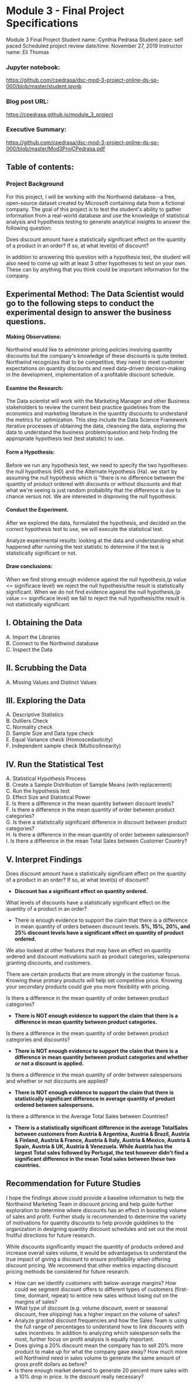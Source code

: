 
# Module 3 -  Final Project Specifications

Module 3 Final Project
Student name: Cynthia Pedrasa
Student pace: self paced
Scheduled project review date/time: November 27, 2019
Instructor name: Eli Thomas

### Jupyter notebook:    
https://github.com/cpedrasa/dsc-mod-3-project-online-ds-sp-000/blob/master/student.ipynb 

### Blog post URL:  
https://cpedrasa.github.io/module_3_project

### Executive Summary:    
https://github.com/cpedrasa/dsc-mod-3-project-online-ds-sp-000/blob/master/Mod3ProjCPedrasa.pdf

## Table of contents:

### Project Background

For this project, I will be working with the Northwind database--a free, open-source dataset created by Microsoft containing data from a fictional company. The goal of this project is to test the student's ability to gather information from a real-world database and use the knowledge of statistical analysis and hypothesis testing to generate analytical insights to answer the following question:

Does discount amount have a statistically significant effect on the quantity of a product in an order? If so, at what level(s) of discount?

In addition to answering this question with a hypothesis test, the student will also need to come up with at least 3 other hypotheses to test on your own. These can by anything that you think could be important information for the company.

## Experimental Method: The Data Scientist would go to the following steps to conduct the experimental design to answer the business questions.

#### Making Observations: 
Northwind would like to administer pricing policies involving quantity discounts but the company's knowledge of these discounts is quite limited. Northwind recognizes that to be competitive, they need to meet customer expectations on quantity discounts and need data-driven decision-making in the development, implementation of a profitable discount schedule.

#### Examine the Research: 
The Data scientist will work with the Marketing Manager and other Business stakeholders to review the current best practice guidelines from the economics and marketing literature in the quantity discounts to understand the metrics for optimization. This step include the Data Science Framework iterative processes of obtaining the data, cleansing the data, exploring the data to understand the business problem/question and help finding the appropriate hypothesis test (test statistic) to use.

#### Form a Hypothesis: 
Before we run any hypothesis test, we need to specify the two hypotheses: the null hypothesis (H0) and the Alternate Hypothesis (Ha). we start by assuming the null hypothesis which is "there is no difference between the quantity of product ordered with discounts or without discounts and that what we're seeing is just random probability that the difference is due to chance versus not. We are interested in disproving the null hypothesis.

#### Conduct the Experiment. 
After we explored the data, formulated the hypothesis, and decided on the correct hypothesis test to use, we will execute the statistical test.

Analyze experimental results: looking at the data and understanding what happened after running the test statistic to determine if the test is statistically significant or not.

#### Draw conclusions: 
When we find strong enough evidence against the null hypothesis,(p value <= significace level) we reject the null hypothesis/the result is statistically significant. When we do not find evidence against the null hypothesis,(p value >= significace level) we fail to reject the null hypothesis/the result is not statistically significant.  

## I. Obtaining the Data

A. Import the Libraries  
B. Connect to the Northwind database  
C. Inspect the Data  

## II. Scrubbing the Data

A. Missing Values and Distinct Values  

## III. Exploring the Data

A. Descriptive Statistics  
B. Outliers Check  
C. Normality check  
D. Sample Size and Data type check  
E. Equal Variance check (Homoscedasticity)  
F. Independent sample check (Multicollinearity)  

## IV. Run the Statistical Test

A. Statistical Hypothesis Process  
B. Create a Sample Distribution of Sample Means (with replacement)  
C. Run the hypothesis test  
D. Effect Size and Statistical Power  
E. Is there a difference in the mean quantity between discount levels?  
F. Is there a difference in the mean quantity of order between product categories?  
G. Is there a statistically significant difference in discount between product categories?  
H. Is there a difference in the mean quantity of order between salesperson?  
I. Is there a difference in the mean Total Sales between Customer Country?  

## V. Interpret Findings  
Does discount amount have a statistically significant effect on the quantity of a product in an order? If so, at what level(s) of discount?

+ **Discount has a significant effect on quantity ordered.**

What levels of discounts have a statistically significant effect on the quantity of a product in an order?   
+ There is enough evidence to support the claim that there is a difference in mean quantity of orders between discount levels. **5%, 15%, 20%, and 25% discount levels have a significant effect on quantity of product ordered.**  

We also looked at other features that may have an effect on quantity ordered and discount motivations such as product categories, salespersons granting discounts, and customers.  

There are certain products that are more strongly in the customer focus. Knowing these primary products will help set competitive price. Knowing your secondary products could gve you more flexibility with pricing. 



Is there a difference in the mean quantity of order between product categories?  
+ **There is NOT enough evidence to support the claim that there is a difference in mean quantity between product categories.**

Is there a difference in the mean quantity of order between product categories and discounts?
+ **There is NOT enough evidence to support the claim that there is a difference in mean quantity between product categories and whether or not a discount is applied.**

Is there a difference in the mean quantity of order between salespersons and whether or not discounts are applied?  
+ **There is NOT enough evidence to support the claim that there is statistically significant difference in average quantity of product ordered between salespersons.**

Is there a difference in the Average  Total Sales between Countries?  
+ **There is a statistically significant difference in the average TotalSales between customers from Austria & Argentina, Austria & Brazil, Austria & Finland, Austria & France, Austria & Italy, Austria & Mexico, Austria & Spain, Austria & UK, Austria & Venezuela. While Austria has the largest Total sales followed by Portugal, the test however didn't find a significant difference in the mean Total sales between these two countries.**


## Recommendation for Future Studies
I hope the findings above could provide a baseline information to help the Northwind Marketing Team in discount pricing  and help guide further exploration to determine where discounts has an effect in boosting volume of sales and profit. Further study is recommended to determine the variety of motivations for quantity discounts to help provide guidelines to the organization in designing quantity discount schedules and set out the most fruitful directions for future research.

While discounts significantly impact the quantity of products ordered and increase overall sales volume, it would be advantageous to understand  the true impact of giving a discount to ensure profitability when offering discount pricing. We recommend that other metrics impacting discount pricing methods be considered for future research.  

+ How can we identify customers with below-average margins? How could we segment discount offers to different types of customers (first-time, dormant, repeat) to entice new sales without losing out on the margins of sales?
+ What type of discount (e.g. volume discount, event or seasonal discount, free shipping) has a higher impact on the volume of sales? 
+ Analyze granted discount frequencies and how the Sales Team is using the full range of percentages to understand how to link discounts with sales incentives.  In addition to analyzing which salesperson sells the most, further focus on profit analysis is equally important.
+ Does giving a 20% discount mean the company has to sell 20% more product to make up for what the company gave away? How much more will Northwind need in sales volume to generate the same amount of gross profit dollars as before?
+ Is there enough market demand to generate 20 percent more sales with a 10% drop in price. Is the discount really necessary?

